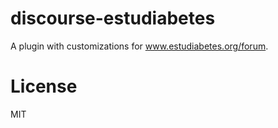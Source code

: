 discourse-estudiabetes
====================

A plugin with customizations for www.estudiabetes.org/forum.

License
=======

MIT
